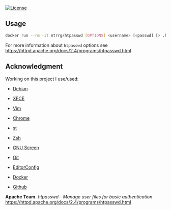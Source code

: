 [![License](https://img.shields.io/badge/license-MIT-blue.svg)](https://github.com/ntrrg/docker-htpasswd/raw/master/LICENSE)

## Usage

```sh
docker run --rm -it ntrrg/htpasswd [OPTIONS] <username> [<passwd] [> .htpasswd]
```

For more information about `htpasswd` options see https://httpd.apache.org/docs/2.4/programs/htpasswd.html

## Acknowledgment

Working on this project I use/used:

* [Debian](https://www.debian.org/)

* [XFCE](https://xfce.org/)

* [Vim](https://www.vim.org/)

* [Chrome](https://www.google.com/chrome/browser/desktop/index.html)

* [st](https://st.suckless.org/)

* [Zsh](http://www.zsh.org/)

* [GNU Screen](https://www.gnu.org/software/screen)

* [Git](https://git-scm.com/)

* [EditorConfig](http://editorconfig.org/)

* [Docker](https://docker.com)

* [Github](https://github.com)

**Apache Team.** *htpasswd - Manage user files for basic authentication* https://httpd.apache.org/docs/2.4/programs/htpasswd.html

